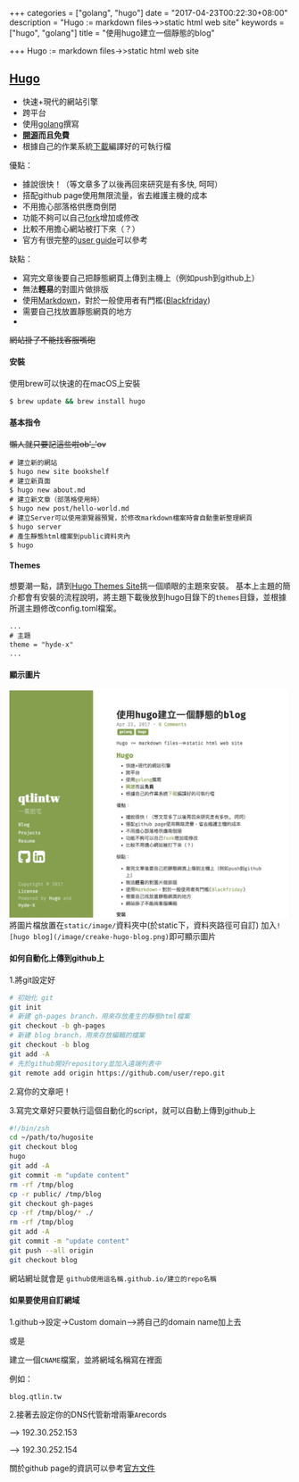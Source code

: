 +++
categories = ["golang", "hugo"]
date = "2017-04-23T00:22:30+08:00"
description = "Hugo := markdown files->>static html web site"
keywords = ["hugo", "golang"]
title = "使用hugo建立一個靜態的blog"

+++
Hugo := markdown files->>static html web site
## <a href="https://gohugo.io" target="_blank">Hugo</a>

- 快速+現代的網站引擎
- 跨平台
- 使用[golang](https://golang.org)撰寫
- **[開源](https://github.com/spf13/hugo)**而且**免費**
- 根據自己的作業系統[下載](https://github.com/spf13/hugo/releases)編譯好的可執行檔

優點：

- 據說很快！（等文章多了以後再回來研究是有多快, 呵呵）
- 搭配github page使用無限流量，省去維護主機的成本
- 不用擔心部落格供應商倒閉
- 功能不夠可以自己[fork](https://git-scm.com/book/zh-tw/v2/GitHub-參與一個專案)增加或修改
- 比較不用擔心網站被打下來（？）
- 官方有很完整的[user guide](https://gohugo.io/overview/quickstart/)可以參考

缺點：

- 寫完文章後要自己把靜態網頁上傳到主機上（例如push到github上）
- 無法**輕易**的對圖片做排版
- 使用[Markdown](http://markdown.tw)，對於一般使用者有門檻([Blackfriday](https://github.com/russross/blackfriday))
- 需要自己找放置靜態網頁的地方
- 
~~網站掛了不能找客服嘴砲~~

#### 安裝
使用brew可以快速的在macOS上安裝
```bash
$ brew update && brew install hugo
```
#### 基本指令
~~懶人就只要記這些啦ob'_'ov~~
```
# 建立新的網站
$ hugo new site bookshelf 
# 建立新頁面
$ hugo new about.md
# 建立新文章（部落格使用時）
$ hugo new post/hello-world.md 
# 建立Server可以使用瀏覽器預覽，於修改markdown檔案時會自動重新整理網頁
$ hugo server  
# 產生靜態html檔案到public資料夾內
$ hugo  
```
#### Themes
想要潮一點，請到[Hugo Themes Site](https://themes.gohugo.io)挑一個順眼的主題來安裝。
基本上主題的簡介都會有安裝的流程說明，將主題下載後放到hugo目錄下的`themes`目錄，並根據所選主題修改config.toml檔案。
```
...
# 主題
theme = "hyde-x"
...
```

#### 顯示圖片
![hugo blog](/image/creake-hugo-blog.png)
將圖片檔放置在`static/image/`資料夾中(於static下，資料夾路徑可自訂)
加入`![hugo blog](/image/creake-hugo-blog.png)`即可顯示圖片

#### 如何自動化上傳到github上

1.將git設定好
```bash
# 初始化 git
git init
# 新建 gh-pages branch，用來存放產生的靜態html檔案
git checkout -b gh-pages
# 新建 blog branch，用來存放編輯的檔案
git checkout -b blog
git add -A
# 先於github開好repository並加入遠端列表中
git remote add origin https://github.com/user/repo.git
```

2.寫你的文章吧！

3.寫完文章好只要執行這個自動化的script，就可以自動上傳到github上

```bash
#!/bin/zsh
cd ~/path/to/hugosite
git checkout blog
hugo
git add -A
git commit -m "update content"
rm -rf /tmp/blog
cp -r public/ /tmp/blog
git checkout gh-pages
cp -rf /tmp/blog/* ./
rm -rf /tmp/blog
git add -A
git commit -m "update content"
git push --all origin
git checkout blog
```

網站網址就會是 `github使用這名稱.github.io/建立的repo名稱`

#### 如果要使用自訂網域
1.github->設定->Custom domain-->將自己的domain name加上去

或是

建立一個`CNAME`檔案，並將網域名稱寫在裡面

例如：
```
blog.qtlin.tw
```

2.接著去設定你的DNS代管新增兩筆`A`records

--> 192.30.252.153

--> 192.30.252.154

關於github page的資訊可以參考[官方文件](https://help.github.com/categories/customizing-github-pages/)